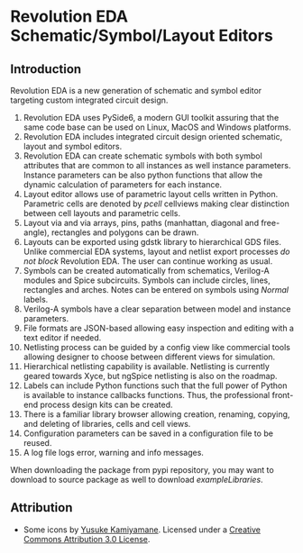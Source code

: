 # Revolution EDA Schematic/Symbol/Layout Editors

## Introduction

Revolution EDA is a new generation of schematic and symbol editor targeting custom integrated circuit design.

1. Revolution EDA uses PySide6, a modern GUI toolkit assuring that the same code base can be used on Linux, MacOS and Windows platforms.
2. Revolution EDA includes integrated circuit design oriented schematic, layout and symbol 
   editors.
3. Revolution EDA can create schematic symbols with both symbol attributes that are common to 
   all instances as well instance parameters. Instance parameters can be also python 
   functions that allow the dynamic calculation of parameters for each instance.
4. Layout editor allows use of parametric layout cells written in Python. Parametric cells are denoted by *pcell* cellviews making clear distinction between cell layouts and parametric cells.
5. Layout via and via arrays, pins, paths (manhattan, diagonal and free-angle), rectangles 
   and polygons can be drawn.
6. Layouts can be exported using gdstk library to hierarchical GDS files. Unlike commercial 
   EDA systems, layout and netlist export processes *do not block* Revolution EDA. The user 
   can continue working as usual.
7. Symbols can be created automatically from schematics, Verilog-A modules and Spice subcircuits. Symbols can 
   include circles, lines, rectangles and arches. Notes can be entered on symbols using *Normal* labels.
8. Verilog-A symbols have a clear separation between model and instance parameters.
9. File formats are JSON-based allowing easy inspection and editing with a text editor if 
   needed.
10. Netlisting process can be guided by a config view like commercial tools allowing designer 
   to choose between different views for simulation.
11. Hierarchical netlisting capability is available. Netlisting is currently geared towards 
   Xyce, but ngSpice netlisting is also on the roadmap.
12. Labels can include Python functions such that the full power of Python is available to 
   instance callbacks functions. Thus, the professional front-end process design kits can be created.
13. There is a familiar library browser allowing creation, renaming, copying, and deleting of 
   libraries, cells and cell views.
14. Configuration parameters can be saved in a configuration file to be reused.
15. A log file logs error, warning and info messages.

When downloading the package from pypi repository, you may want to download to source package as well to download *exampleLibraries*.

## Attribution

- Some icons by [Yusuke Kamiyamane](http://p.yusukekamiyamane.com/). Licensed under a [Creative Commons Attribution 3.0 License](http://creativecommons.org/licenses/by/3.0/).
